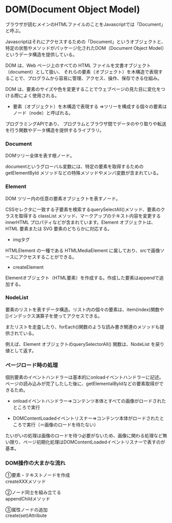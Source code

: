 # DOM(Document Object Model)
ブラウザが読むメインのHTMLファイルのことをJavascriptでは「Document」と呼ぶ。

Javascriptはそれにアクセスするための「Document」というオブジェクトと、特定の状態やメソッドがパッケージ化されたDOM（Document Object Model）というデータ構造を提供している。

DOM は、Web ページ上のすべての HTML ファイルを文書オブジェクト（document）として扱い、
それらの要素（オブジェクト）を木構造で表現することで、プログラムから容易に管理、アクセス、操作、保存できる仕組み。

DOM は、要素のサイズや色を変更することでウェブページの見た目に変化をつける際によく使用される。

- 要素（オブジェクト）を木構造で表現する
⇒ツリーを構成する個々の要素はノード（node）と呼ばれる。

プログラミングAPIであり、
プログラムとブラウザ間でデータのやり取りや転送を行う関数やデータ構造を提供するライブラリ。

### Document
DOMツリー全体を表す根ノード。

documentというグローバル変数には、特定の要素を取得するための getElementById メソッドなどの特殊メソッドやメンバ変数が含まれている。

### Element
DOM ツリー内の任意の要素オブジェクトを表すノード。

CSSセレクタに一致する子要素を検索するquerySelectAll()メソッド、要素のクラスを取得する classList メソッド、マークアップのテキスト内容を変更する innerHTML プロパティなどが含まれています。Element オブジェクトは、HTML 要素または SVG 要素のどちらかに対応する。

- imgタグ

HTMLElement の一種である HTMLMediaElement に属しており、srcで画像ソースにアクセスすることができる。

- createElement

Elementオブジェクト（HTML要素）を作成する。作成した要素はappendで追加する。

### NodeList
要素のリストを表すデータ構造。リスト内の個々の要素は、item(index)関数や[]インデックス演算子を使ってアクセスできる。

またリストを走査したり、forEach()関数のような読み書き関連のメソッドも提供されている。

例えば、Element オブジェクトのquerySelectorAll() 関数は、NodeList を戻り値として返す。

### ページロード時の処理
個別要素のイベントハンドラーは基本的にonloadイベントハンドラーに記述。ページの読み込みが完了したした後に、getElementalByIdなどの要素取得ができるため。

* onloadイベントハンドラー⇒コンテンツ本体とすべての画像がロードされたところで実行

* DOMContentLoadedイベントリスナー⇒コンテンツ本体がロードされたところで実行（＝画像のロードを待たない）

たいがいの処理は画像のロードを待つ必要がないため、画像に関わる処理など無い限り、ページ初期化処理はDOMContentLoadedイベントリスナーで表すのが基本。

### DOM操作の大まかな流れ

①要素・テキストノードを作成  
createXXXメソッド

②ノード同士を組み立てる  
appendChildメソッド

③属性ノードの追加  
create(set)Attribute
